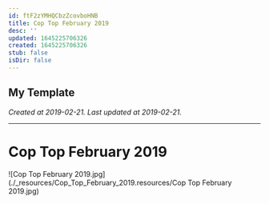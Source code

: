 ```yaml
---
id: ftF2zYMHQCbzZcovboHNB
title: Cop Top February 2019
desc: ''
updated: 1645225706326
created: 1645225706326
stub: false
isDir: false
---
```

My Template
---

_Created at 2019-02-21._
_Last updated at 2019-02-21._




---

# Cop Top February 2019


![Cop Top February 2019.jpg](./_resources/Cop_Top_February_2019.resources/Cop Top February 2019.jpg)

